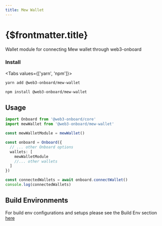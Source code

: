 ```yaml
---
title: Mew Wallet
---
```


# {$frontmatter.title}

Wallet module for connecting Mew wallet through web3-onboard

### Install

<Tabs values={['yarn', 'npm']}>
<TabPanel value="yarn">

```sh copy
yarn add @web3-onboard/mew-wallet
```

  </TabPanel>
  <TabPanel value="npm">

```sh copy
npm install @web3-onboard/mew-wallet
```

  </TabPanel>
</Tabs>

## Usage

```typescript
import Onboard from '@web3-onboard/core'
import mewWallet from '@web3-onboard/mew-wallet'

const mewWalletModule = mewWallet()

const onboard = Onboard({
  // ... other Onboard options
  wallets: [
    mewWalletModule
    //... other wallets
  ]
})

const connectedWallets = await onboard.connectWallet()
console.log(connectedWallets)
```

## Build Environments
For build env configurations and setups please see the Build Env section [here](/docs/modules/core#build-environments)